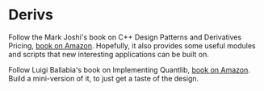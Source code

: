 # Derivs
Follow the Mark Joshi's book on C++ Design Patterns and Derivatives Pricing, [book on Amazon](https://www.amazon.com/Patterns-Derivatives-Pricing-Mathematics-Finance/dp/0521721628). Hopefully, it also provides some useful modules and scripts that new interesting applications can be built on. 

Follow Luigi Ballabia's book on Implementing Quantlib, [book on Amazon](https://www.amazon.com/Implementing-QuantLib-Quantitative-finance-architecture/dp/B08KHSZK86). Build a mini-version of it, to just get a taste of the design. 